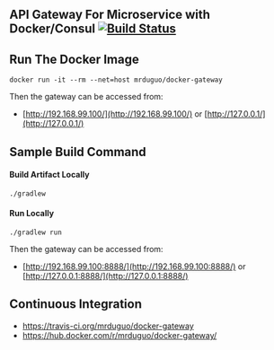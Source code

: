 ## API Gateway For Microservice with Docker/Consul [![Build Status](https://travis-ci.org/mrduguo/docker-gateway.svg?branch=master)](https://travis-ci.org/mrduguo/docker-gateway)


## Run The Docker Image


    docker run -it --rm --net=host mrduguo/docker-gateway

Then the gateway can be accessed from:

* [http://192.168.99.100/](http://192.168.99.100/) or [http://127.0.0.1/](http://127.0.0.1/)


## Sample Build Command

#### Build Artifact Locally

    ./gradlew

#### Run Locally


    ./gradlew run

Then the gateway can be accessed from:

* [http://192.168.99.100:8888/](http://192.168.99.100:8888/) or [http://127.0.0.1:8888/](http://127.0.0.1:8888/)

## Continuous Integration

* https://travis-ci.org/mrduguo/docker-gateway
* https://hub.docker.com/r/mrduguo/docker-gateway/
